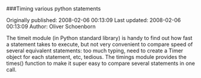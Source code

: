 ###Timing various python statements

Originally published: 2008-02-06 00:13:09
Last updated: 2008-02-06 00:13:09
Author: Oliver Schoenborn

The timeit module (in Python standard library) is handy to find out how fast a statement takes to execute, but not very convenient to compare speed of several equivalent statements: too much typing, need to create a Timer object for each statement, etc, tedious. The timings module provides the times() function to make it super easy to compare several statements in one call.